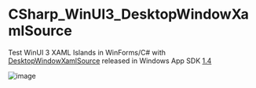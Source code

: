 # CSharp_WinUI3_DesktopWindowXamlSource

Test WinUI 3 XAML Islands in WinForms/C# with [DesktopWindowXamlSource](https://learn.microsoft.com/en-us/windows/windows-app-sdk/api/winrt/microsoft.ui.xaml.hosting.desktopwindowxamlsource?view=windows-app-sdk-1.4) 
released in Windows App SDK [1.4](https://learn.microsoft.com/en-us/windows/apps/windows-app-sdk/stable-channel#xaml-islands-no-longer-experimental)

![image](https://github.com/castorix/CSharp_WinUI3_DesktopWindowXamlSource/assets/22345506/ead179a3-fe47-43f1-a109-37b8c3ccaa79)
